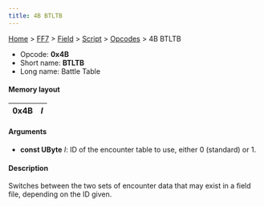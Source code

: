 ```yaml
---
title: 4B BTLTB
---
```


[Home](../../../../Main%20Page.md.md) > [FF7](../../../../FF7.md) > [Field](../../../Field.md) > [Script](../../Script.md) > [Opcodes](../Opcodes.md) > 4B BTLTB

-   Opcode: **0x4B**
-   Short name: **BTLTB**
-   Long name: Battle Table

#### Memory layout

| 0x4B | *I* |
|------|-----|

#### Arguments

-   **const UByte** *I*: ID of the encounter table to use, either 0
    (standard) or 1.

#### Description

Switches between the two sets of encounter data that may exist in a
field file, depending on the ID given.
